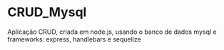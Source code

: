 # CRUD_Mysql
Aplicação CRUD, criada em node.js, usando o banco de dados mysql e frameworks: express, handlebars e sequelize
